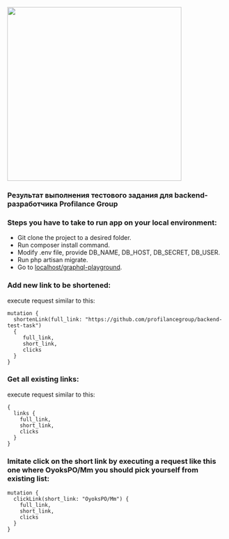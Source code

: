 <p><a href="https://laravel.com" target="_blank"><img src="https://camo.githubusercontent.com/a2676d223d98caa2fb625d37d9fc911a8eab620ae99d6aadaad02fd26680ab67/68747470733a2f2f7374617469632e74696c646163646e2e636f6d2f74696c64333633382d333333382d343133362d623033382d3331333133323330363433382f47726f75705f3634302e737667" width="400"></a></p>

### Результат выполнения тестового задания для backend-разработчика Profilance Group

### Steps you have to take to run app on your local environment:
- Git clone the project to a desired folder.
- Run composer install command.
- Modify .env file, provide DB_NAME, DB_HOST, DB_SECRET, DB_USER.
- Run php artisan migrate.
- Go to [localhost/graphql-playground](http://localhost/graphql-playground).

### Add new link to be shortened:
execute request similar to this:
```
mutation {  
  shortenLink(full_link: "https://github.com/profilancegroup/backend-test-task")
  { 
     full_link,
     short_link,
     clicks
  }
}
```

### Get all existing links:
execute request similar to this:
```
{
  links {
    full_link,
    short_link,
    clicks
  }
}
```
### Imitate click on the short link by executing a request like this one where OyoksPO/Mm you should pick yourself from existing list: 
```
mutation {
  clickLink(short_link: "OyoksPO/Mm") {
    full_link,
    short_link,
    clicks
  }
}
```
